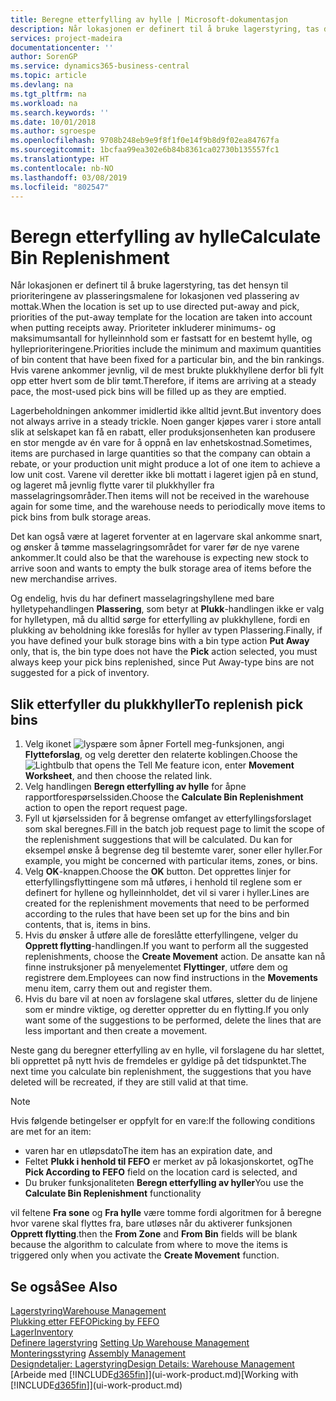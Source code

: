 ```yaml
---
title: Beregne etterfylling av hylle | Microsoft-dokumentasjon
description: Når lokasjonen er definert til å bruke lagerstyring, tas det hensyn til prioriteringene av plasseringsmalene for lokasjonen ved plassering av mottak.
services: project-madeira
documentationcenter: ''
author: SorenGP
ms.service: dynamics365-business-central
ms.topic: article
ms.devlang: na
ms.tgt_pltfrm: na
ms.workload: na
ms.search.keywords: ''
ms.date: 10/01/2018
ms.author: sgroespe
ms.openlocfilehash: 9708b248eb9e9f8f1f0e14f9b8d9f02ea84767fa
ms.sourcegitcommit: 1bcfaa99ea302e6b84b8361ca02730b135557fc1
ms.translationtype: HT
ms.contentlocale: nb-NO
ms.lasthandoff: 03/08/2019
ms.locfileid: "802547"
---
```

# <a name="calculate-bin-replenishment"></a><span data-ttu-id="ef8f8-103">Beregn etterfylling av hylle</span><span class="sxs-lookup"><span data-stu-id="ef8f8-103">Calculate Bin Replenishment</span></span>
<span data-ttu-id="ef8f8-104">Når lokasjonen er definert til å bruke lagerstyring, tas det hensyn til prioriteringene av plasseringsmalene for lokasjonen ved plassering av mottak.</span><span class="sxs-lookup"><span data-stu-id="ef8f8-104">When the location is set up to use directed put-away and pick, priorities of the put-away template for the location are taken into account when putting receipts away.</span></span> <span data-ttu-id="ef8f8-105">Prioriteter inkluderer minimums- og maksimumsantall for hylleinnhold som er fastsatt for en bestemt hylle, og hylleprioriteringene.</span><span class="sxs-lookup"><span data-stu-id="ef8f8-105">Priorities include the minimum and maximum quantities of bin content that have been fixed for a particular bin, and the bin rankings.</span></span> <span data-ttu-id="ef8f8-106">Hvis varene ankommer jevnlig, vil de mest brukte plukkhyllene derfor bli fylt opp etter hvert som de blir tømt.</span><span class="sxs-lookup"><span data-stu-id="ef8f8-106">Therefore, if items are arriving at a steady pace, the most-used pick bins will be filled up as they are emptied.</span></span>  

<span data-ttu-id="ef8f8-107">Lagerbeholdningen ankommer imidlertid ikke alltid jevnt.</span><span class="sxs-lookup"><span data-stu-id="ef8f8-107">But inventory does not always arrive in a steady trickle.</span></span> <span data-ttu-id="ef8f8-108">Noen ganger kjøpes varer i store antall slik at selskapet kan få en rabatt, eller produksjonsenheten kan produsere en stor mengde av én vare for å oppnå en lav enhetskostnad.</span><span class="sxs-lookup"><span data-stu-id="ef8f8-108">Sometimes, items are purchased in large quantities so that the company can obtain a rebate, or your production unit might produce a lot of one item to achieve a low unit cost.</span></span> <span data-ttu-id="ef8f8-109">Varene vil deretter ikke bli mottatt i lageret igjen på en stund, og lageret må jevnlig flytte varer til plukkhyller fra masselagringsområder.</span><span class="sxs-lookup"><span data-stu-id="ef8f8-109">Then items will not be received in the warehouse again for some time, and the warehouse needs to periodically move items to pick bins from bulk storage areas.</span></span>  

<span data-ttu-id="ef8f8-110">Det kan også være at lageret forventer at en lagervare skal ankomme snart, og ønsker å tømme masselagringsområdet for varer før de nye varene ankommer.</span><span class="sxs-lookup"><span data-stu-id="ef8f8-110">It could also be that the warehouse is expecting new stock to arrive soon and wants to empty the bulk storage area of items before the new merchandise arrives.</span></span>  

<span data-ttu-id="ef8f8-111">Og endelig, hvis du har definert masselagringshyllene med bare hylletypehandlingen **Plassering**, som betyr at **Plukk**-handlingen ikke er valg for hylletypen, må du alltid sørge for etterfylling av plukkhyllene, fordi en plukking av beholdning ikke foreslås for hyller av typen Plassering.</span><span class="sxs-lookup"><span data-stu-id="ef8f8-111">Finally, if you have defined your bulk storage bins with a bin type action **Put Away** only, that is, the bin type does not have the **Pick** action selected, you must always keep your pick bins replenished, since Put Away-type bins are not suggested for a pick of inventory.</span></span>  

## <a name="to-replenish-pick-bins"></a><span data-ttu-id="ef8f8-112">Slik etterfyller du plukkhyller</span><span class="sxs-lookup"><span data-stu-id="ef8f8-112">To replenish pick bins</span></span>  
1.  <span data-ttu-id="ef8f8-113">Velg ikonet ![lyspære som åpner Fortell meg-funksjonen](media/ui-search/search_small.png "Fortell hva du vil gjøre"), angi **Flytteforslag**, og velg deretter den relaterte koblingen.</span><span class="sxs-lookup"><span data-stu-id="ef8f8-113">Choose the ![Lightbulb that opens the Tell Me feature](media/ui-search/search_small.png "Tell me what you want to do") icon, enter **Movement Worksheet**, and then choose the related link.</span></span>  
2.  <span data-ttu-id="ef8f8-114">Velg handlingen **Beregn etterfylling av hylle** for åpne rapportforespørselssiden.</span><span class="sxs-lookup"><span data-stu-id="ef8f8-114">Choose the **Calculate Bin Replenishment** action to open the report request page.</span></span>  
3.  <span data-ttu-id="ef8f8-115">Fyll ut kjørselssiden for å begrense omfanget av etterfyllingsforslaget som skal beregnes.</span><span class="sxs-lookup"><span data-stu-id="ef8f8-115">Fill in the batch job request page to limit the scope of the replenishment suggestions that will be calculated.</span></span> <span data-ttu-id="ef8f8-116">Du kan for eksempel ønske å begrense deg til bestemte varer, soner eller hyller.</span><span class="sxs-lookup"><span data-stu-id="ef8f8-116">For example, you might be concerned with particular items, zones, or bins.</span></span>  
4.  <span data-ttu-id="ef8f8-117">Velg **OK**-knappen.</span><span class="sxs-lookup"><span data-stu-id="ef8f8-117">Choose the **OK** button.</span></span> <span data-ttu-id="ef8f8-118">Det opprettes linjer for etterfyllingsflyttingene som må utføres, i henhold til reglene som er definert for hyllene og hylleinnholdet, det vil si varer i hyller.</span><span class="sxs-lookup"><span data-stu-id="ef8f8-118">Lines are created for the replenishment movements that need to be performed according to the rules that have been set up for the bins and bin contents, that is, items in bins.</span></span>  
5.  <span data-ttu-id="ef8f8-119">Hvis du ønsker å utføre alle de foreslåtte etterfyllingene, velger du **Opprett flytting**-handlingen.</span><span class="sxs-lookup"><span data-stu-id="ef8f8-119">If you want to perform all the suggested replenishments, choose the **Create Movement** action.</span></span> <span data-ttu-id="ef8f8-120">De ansatte kan nå finne instruksjoner på menyelementet **Flyttinger**, utføre dem og registrere dem.</span><span class="sxs-lookup"><span data-stu-id="ef8f8-120">Employees can now find instructions in the **Movements** menu item, carry them out and register them.</span></span>  
6.  <span data-ttu-id="ef8f8-121">Hvis du bare vil at noen av forslagene skal utføres, sletter du de linjene som er mindre viktige, og deretter oppretter du en flytting.</span><span class="sxs-lookup"><span data-stu-id="ef8f8-121">If you only want some of the suggestions to be performed, delete the lines that are less important and then create a movement.</span></span>  

<span data-ttu-id="ef8f8-122">Neste gang du beregner etterfylling av en hylle, vil forslagene du har slettet, bli opprettet på nytt hvis de fremdeles er gyldige på det tidspunktet.</span><span class="sxs-lookup"><span data-stu-id="ef8f8-122">The next time you calculate bin replenishment, the suggestions that you have deleted will be recreated, if they are still valid at that time.</span></span>  

> [!NOTE]  
>  <span data-ttu-id="ef8f8-123">Hvis følgende betingelser er oppfylt for en vare:</span><span class="sxs-lookup"><span data-stu-id="ef8f8-123">If the following conditions are met for an item:</span></span>  
>   
>  -   <span data-ttu-id="ef8f8-124">varen har en utløpsdato</span><span class="sxs-lookup"><span data-stu-id="ef8f8-124">The item has an expiration date, and</span></span>  
> -   <span data-ttu-id="ef8f8-125">Feltet **Plukk i henhold til FEFO** er merket av på lokasjonskortet, og</span><span class="sxs-lookup"><span data-stu-id="ef8f8-125">The **Pick According to FEFO** field on the location card is selected, and</span></span>  
> -   <span data-ttu-id="ef8f8-126">Du bruker funksjonaliteten **Beregn etterfylling av hyller**</span><span class="sxs-lookup"><span data-stu-id="ef8f8-126">You use the **Calculate Bin Replenishment** functionality</span></span>  
>   
>  <span data-ttu-id="ef8f8-127">vil feltene **Fra sone** og **Fra hylle** være tomme fordi algoritmen for å beregne hvor varene skal flyttes fra, bare utløses når du aktiverer funksjonen **Opprett flytting**.</span><span class="sxs-lookup"><span data-stu-id="ef8f8-127">then the **From Zone** and **From Bin** fields will be blank because the algorithm to calculate from where to move the items is triggered only when you activate the **Create Movement** function.</span></span>  

## <a name="see-also"></a><span data-ttu-id="ef8f8-128">Se også</span><span class="sxs-lookup"><span data-stu-id="ef8f8-128">See Also</span></span>  
[<span data-ttu-id="ef8f8-129">Lagerstyring</span><span class="sxs-lookup"><span data-stu-id="ef8f8-129">Warehouse Management</span></span>](warehouse-manage-warehouse.md)  
[<span data-ttu-id="ef8f8-130">Plukking etter FEFO</span><span class="sxs-lookup"><span data-stu-id="ef8f8-130">Picking by FEFO</span></span>](warehouse-picking-by-fefo.md)  
[<span data-ttu-id="ef8f8-131">Lager</span><span class="sxs-lookup"><span data-stu-id="ef8f8-131">Inventory</span></span>](inventory-manage-inventory.md)  
<span data-ttu-id="ef8f8-132">[Definere lagerstyring](warehouse-setup-warehouse.md)   </span><span class="sxs-lookup"><span data-stu-id="ef8f8-132">[Setting Up Warehouse Management](warehouse-setup-warehouse.md)   </span></span>  
<span data-ttu-id="ef8f8-133">[Monteringsstyring](assembly-assemble-items.md)  </span><span class="sxs-lookup"><span data-stu-id="ef8f8-133">[Assembly Management](assembly-assemble-items.md)  </span></span>  
[<span data-ttu-id="ef8f8-134">Designdetaljer: Lagerstyring</span><span class="sxs-lookup"><span data-stu-id="ef8f8-134">Design Details: Warehouse Management</span></span>](design-details-warehouse-management.md)  
<span data-ttu-id="ef8f8-135">[Arbeide med [!INCLUDE[d365fin](includes/d365fin_md.md)]](ui-work-product.md)</span><span class="sxs-lookup"><span data-stu-id="ef8f8-135">[Working with [!INCLUDE[d365fin](includes/d365fin_md.md)]](ui-work-product.md)</span></span>
